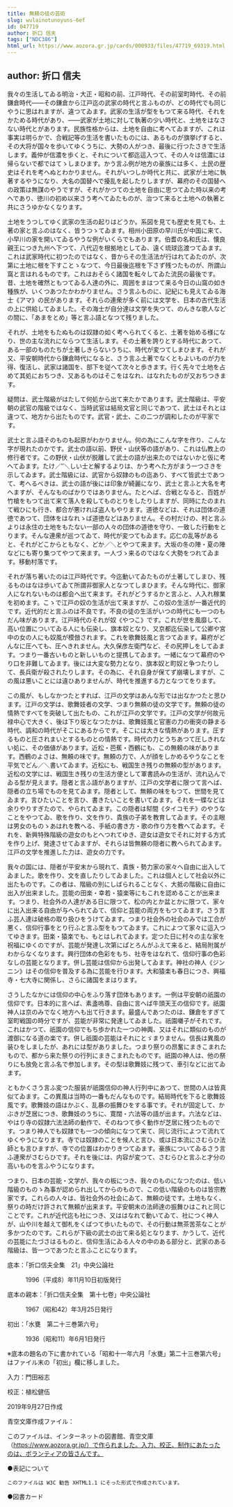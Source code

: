 ```yaml
---
title: 無頼の徒の芸術
slug: wulainotunoyuns-6ef
id: 047719
author: 折口 信夫
tags: ["NDC386"]
html_url: https://www.aozora.gr.jp/cards/000933/files/47719_69319.html
---
```


## author: 折口 信夫

我々の生活してゐる明治・大正・昭和の前、江戸時代、その前室町時代、その前鎌倉時代――その鎌倉から江戸迄の武家の時代と言ふものが、どの時代でも同じやうに思はれますが、違つてゐます。武家の生活が型をもつて来る時代、それをかためる時代があり、――武家が土地に対して執著の少い時代と、土地をはなさない時代とがあります。民族性格からは、土地を自由に考へてゐますが、これは事実は明らかで、合戦記等の生活を書いたものには、あるものが旗挙げすると、その大将が国々を歩いてゆくうちに、大勢の人がつき、最後に行つたさきで生活します。義仲が信濃を歩くと、それについて都迄這入つて、その人々は信濃には帰らないで都ではてゝしまひます。かう言ふ例が地方の豪族には多く、土民の歴史はそれを考へぬとわかりません。それがいつしか時代と共に、武家が土地に執著するやうになり、大名の国替へで擾乱を起したりしますが、幕府のその国替への政策は無謀のやうですが、それがかつての土地を自由に思つてゐた時以来の考へであり、徳川の初め以来さう考へてゐたものが、治つて来ると土地への執著と共にさうゆかなくなります。

土地をうつしてゆく武家の生活の起りはどうか。系図を見ても歴史を見ても、土著の家と言ふのはなく、皆うつゝてゐます。相州小田原の早川氏が中国に来て、小早川の家を開いてゐるやうな例がいくらでもあります。伯耆の名和氏は、懐良親王につき九州へ下つて、八代辺を根拠地としてゐ、遠く琉球迄渡つてゐます。これは武家時代に初つたのではなく、昔からその生活法が行はれてゐたのが、次第に土地に根を下すことゝなつて、今日最後迄根を下さず残つたものが、所謂山窩と言はれるものです。これはおそらく諸国を転々してゐた流民の最後です。昔、土地を確然ともつてゐる人達の外に、周囲をまはつて来る今日の山窩の如き種族が、いくつあつたかわかりません。さう言ふものに、記紀にも見えてゐる海士《アマ》の民があります。それらの連衆が多く前には文学を、日本の古代生活の上に供給してゐました。その海士が自分達は文学を失つて、のんきな歌人などの間に、「あまをとめ」等と言ふ語となつて残りました。

それが、土地をもたぬものは奴隷の如く考へられてくると、土著を始める様になり、世の主な流れにならつて生活します。その土著を誇りとする時代にあつて、ある一部のものたちが土著しきらないうちに、時代が変つてしまひます。それが又、平安朝時代から鎌倉時代になると、さう言ふ土著でなくともよいものが力を得、復活し、武家は諸国を、部下を従へて次々と歩きます。行く先々で土地を占めて其処におちつき、又あるものはそこをはなれ、はなれたものが又おちつきます。

疑問は、武士階級がはたして何処から出て来たかであります。武士階級は、平安朝の武官の階級ではなく、当時武官は結局文官と同じであつて、武士はそれとは違つて、地方から出たものです。武官・武士、この二つが調和したのが平家です。

武士と言ふ語そのものも起原がわかりません。何の為にこんな字を作り、こんな字が現れたのかです。武士の語以前、野伏・山伏等の語があり、これは仏教上の修行者です。この野伏・山伏が脱離して武士の語が出来たのではないかと仮に考へてゐます。たけ／″＼しい士と解するよりは、かう考へた方がまう一つさきを示してゐます。武士階級には、武官から奴隷のもの迄あり、すべて皆武士であつて、考へるべきは、武士の語が後には印象が綺麗になり、武士と言ふと大名を考へますが、そんなものばかりではありません。たとへば、合戦となると、百姓が竹槍をもつて出て来て落人を殺してものとりをしたりしますが、同時にたのまれて戦ひにも行き、都合が悪ければ盗人もやります。道徳などは、それは団体の道徳であつて、団体をはなれゝば道徳などはありません。その村だけの、村と言ふよりは永住の土地をもたない一部の人々の団体の道徳を守り、一致した行動をとります。そんな連衆が巡つてゐて、時代が変つてもゐます。応仁の乱等があると、それがどこからともなく、どか／＼とやつて来ます。大坂の冬の陣・夏の陣などにも寄り集つてやつて来ます。一人づゝ来るのではなく大勢をつれてゐます。移動村落です。

それが落ち著いたのは江戸時代です。今迄動いてゐたものが土著してしまひ、残るものはなほ歩いてゐて所謂非御家人となつてしまひます。そんな時代に、御家人になれないものは都会へ出て来ます。それがどうするかと言ふと、人入れ稼業を初めます。こゝで江戸の奴の生活が出て来ますが、この奴の生活が一番近代的です。近代的だと言ふのは不良です。不良の徒の生活がいつの時代にも一つのもだん味があります。江戸時代のそれが奴《やつこ》です。これが世を風靡して、高い位置についてゐる人にも伝染し、旗本奴となり、又京都迄伝染して公卿や宮中の女の人にも奴風が模倣されます。これを歌舞妓風と言つてゐます。幕府がどんなに圧へても、圧へきれません。大久保彦左衛門など、その尻押しをしてゐます。つまり一番古いものと新しいものと提携してゐます。一緒になつて幕府のやり口を非難してゐます。後には大変な勢力となり、旗本奴と町奴と争つたりして、長兵衛が殺されたりします。その為に、それ自身が保てず崩壊しますが、この風は悪いことには違ひありませんが、時代を推進する力となつてをります。

この風が、もしなかつたとすれば、江戸の文学はあんな形では出なかつたと思ひます。江戸の文学は、歌舞妓者の文学、つまり無頼の徒の文学です。無頼の徒の情熱ですべてを突破して出たもの、これが江戸の文学です。江戸の文学が何故元禄中心で大きく、後は下り坂となつたかは、歌舞妓風と官憲の力の衝突の静まる時代、調和の時代がそこにあるからです。そこには大きな情熱があります。圧するものと圧されまいとするものとの情熱です。時代の力とうちあつて圧しきれない処に、その価値があります。近松・芭蕉・西鶴にも、この無頼の味があります。西鶴のよさは、無頼の味です。無頼の力で、人が顔をしかめるやうなことを平気でどん／＼書いてゐます。近松にも、戦国生き残りの無頼の型があります。近松の文学には、戦国生き残りの生活方便として軍書読みの生活が、流れ込んでゐる型が見えます。隠者と言ふ語がありますが、江戸の文学者に限つて言へば、隠者の立ち場でものを見てゐます。隠者として、無頼の味をもつて、世間を見てゐます。言ひたいことを言ひ、書きたいことを書いてゐます。それを一蝶などは余りやりすぎたので、やられてゐます。この隠者は幇間《タイコモチ》のやうなことをやつてゐ、歌を作り、文を作り、貴族の子弟を教育してゐます。その主眼は男女のものゝあはれを教へる、手紙の書き方・歌の作り方を教へてゐます。それを、新興特殊階級の遊女のもとへつれてゆき、遊女は遊女でそれに対する方式を作り上げ、発達させてゐますが、それらは皆無頼の隠者に教へられてゐます。江戸の文学を推進した力は、遊女の力です。

我々の国には、隠者が平安末から現れて、貴族・勢力家の家々へ自由に出入してゐました。歌を作り、文を直したりしてゐました。これは個人として社会以外に出たものです。この者は、階級の別にしばられることなく、大抵の階級に自由に出入が出来ました。芸能の田楽・幸若・猿楽等にもこれを認めることが出来ます。つまり、社会外の人達がある日に限つて、松の内とか盆とかに限つて、家々に出入出来る自由が与へられてゐて、信仰と芸能の両方をもつてゐます。さう言ふ芸人達は破格の取り扱ひをうけてゐます。つまり社会外の社会のみでは工合が悪く、信仰行事をとり行ふと言ふ型をもつてゐます。これによつて家々に這入つてゆきます。田楽・猿楽でも、もとはしれてゐます。定つた日に村々の主な家を祝福にゆくのですが、芸能が発達し次第にぱとろんがふえて来ると、結局附属がわからなくなります。興行団体の色彩をもち、社寺をはなれて、信仰行事の色彩なしの芸能となります。併し芸能は信仰から出発してゐます。神社の神人《ジンニン》はその信仰を普及する為に芸能を行ひます。大和猿楽も春日につき、興福寺・七大寺に関係し、さらに諸国をまはります。

さうしたなかには信仰の中心をふり落す団体もあります。一例は平安朝の祇園の信仰です。日本的に言へば、素盞嗚尊、自由に言へば牛頭天王の信仰です。祇園神人は京のみでなく地方へも出て行きます。最盛んであつたのは、鎌倉をすぎて室町戦国の時分ですが、芸能が非常に発達してゐました。祇園囃子がそれです。これはかつて、祇園の信仰でもち歩かれた一つの神輿、又はそれに類似のものが渡御になる道の楽です。併し祇園の芸能はそれにとゞまりません。信長は異風の装ひをしましたが、あれには型がありました。つまり祭りの昂奮にまきこまれたもので、都から来た祭りの行列にまきこまれたものです。祇園の神人は、他の祭りにも放免と言ふ名で参加します。その型は歌舞妓に残つて、車引などに出てゐます。

ともかくさう言ふ変つた服装が祇園信仰の神人行列中にあつて、世間の人は皆真似てゐます。この異風は当時の一番もだんなものです。結局時代を下ると歌舞妓風です。歌舞妓の語はかぶく、乱暴の振舞ひをする事です。それが固定して、かぶきが芝居につき、歌舞妓のうちに、寛闊・六法等の語が出ます。六法などは、やはり寺の奴隷六法法師の動作で、そのねつて歩く動作が芝居に残つたものです。つまり神人でも奴隷でも一つの傾向になつて来て、同じ流行によつて流れてゆくやうになります。寺では奴隷のことを候人と言ひ、或は日本流にさむらひ法師とも言ひますが、寺での位置はわかりきつてゐます。豪族についてゐるさう言ふ連衆がさむらひです。それを後には、内容が変つて、さむらひと言ふと才分の高いものを言ふやうになります。

つまり、日本の芸能・文学が、我々の板につき、我々のものになつたのは、低い階級のものゝ為事が認められ出してからのもので、この低い階級のものは皆宗教家です。これらの人々は、皆社会外の社会にゐて、無頼の徒です。土地もなく、祭りの時だけ許されて無頼が出来ます。平安朝末の法師達の振舞ひはこれと同じことです。これが近代迄も社につき、又ははなれて動いてゐて、社につく神人が、山や川を越えて御札をくばつて歩いたもので、その行動は無茶苦茶なことが多かつたのです。これらが下級の武士の出て来る処となります、かうして、近代の芸能にたづさはるものと、信仰生活にゐる人々の中のある部分と、武家のある階級は、皆一つであつたと言ふことになります。













底本：「折口信夫全集　21」中央公論社

　　　1996（平成8）年11月10日初版発行

底本の親本：「折口信夫全集　第十七卷」中央公論社

　　　1967（昭和42）年3月25日発行

初出：「水甕　第二十三巻第六号」

　　　1936（昭和11）年6月1日発行

※底本の題名の下に書かれている「昭和十一年六月「水甕」第二十三巻第六号」はファイル末の「初出」欄に移しました。

入力：門田裕志

校正：植松健伍

2019年9月27日作成

青空文庫作成ファイル：

このファイルは、インターネットの図書館、青空文庫（https://www.aozora.gr.jp/）で作られました。入力、校正、制作にあたったのは、ボランティアの皆さんです。











●表記について


	このファイルは W3C 勧告 XHTML1.1 にそった形式で作成されています。







●図書カード
